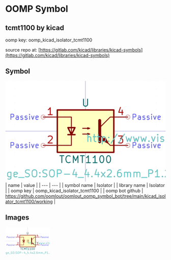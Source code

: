 # OOMP Symbol  
## tcmt1100  by kicad  
  
oomp key: oomp_kicad_isolator_tcmt1100  
  
source repo at: [https://gitlab.com/kicad/libraries/kicad-symbols](https://gitlab.com/kicad/libraries/kicad-symbols)  
## Symbol  
  
[![working.png](working_600.png)](working.png)  
| name | value | 
| --- | --- | 
| symbol name | Isolator | 
| library name | Isolator | 
| oomp key | oomp_kicad_isolator_tcmt1100 | 
| oomp bot github | https://github.com/oomlout/oomlout_oomp_symbol_bot/tree/main/kicad_isolator_tcmt1100/working | 
## Images  
  
[![working.png](working_140.png)](working.png)  
